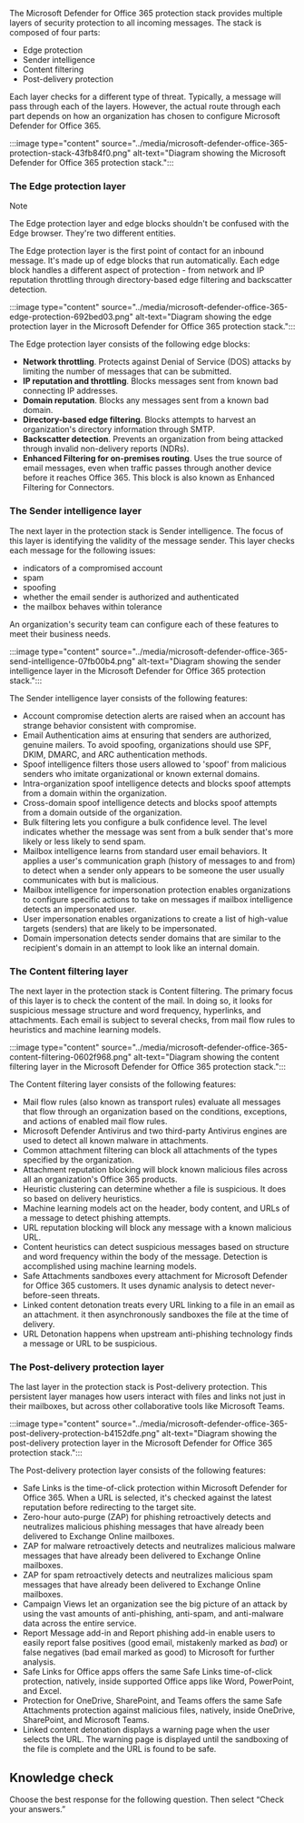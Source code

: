 The Microsoft Defender for Office 365 protection stack provides multiple layers of security protection to all incoming messages. The stack is composed of four parts:

 -  Edge protection
 -  Sender intelligence
 -  Content filtering
 -  Post-delivery protection

Each layer checks for a different type of threat. Typically, a message will pass through each of the layers. However, the actual route through each part depends on how an organization has chosen to configure Microsoft Defender for Office 365.

:::image type="content" source="../media/microsoft-defender-office-365-protection-stack-43fb84f0.png" alt-text="Diagram showing the Microsoft Defender for Office 365 protection stack.":::


### The Edge protection layer

> [!NOTE]
> The Edge protection layer and edge blocks shouldn't be confused with the Edge browser. They're two different entities.

The Edge protection layer is the first point of contact for an inbound message. It's made up of edge blocks that run automatically. Each edge block handles a different aspect of protection - from network and IP reputation throttling through directory-based edge filtering and backscatter detection.

:::image type="content" source="../media/microsoft-defender-office-365-edge-protection-692bed03.png" alt-text="Diagram showing the edge protection layer in the Microsoft Defender for Office 365 protection stack.":::


The Edge protection layer consists of the following edge blocks:

 -  **Network throttling**. Protects against Denial of Service (DOS) attacks by limiting the number of messages that can be submitted.
 -  **IP reputation and throttling**. Blocks messages sent from known bad connecting IP addresses.
 -  **Domain reputation**. Blocks any messages sent from a known bad domain.
 -  **Directory-based edge filtering**. Blocks attempts to harvest an organization's directory information through SMTP.
 -  **Backscatter detection**. Prevents an organization from being attacked through invalid non-delivery reports (NDRs).
 -  **Enhanced Filtering for on-premises routing**. Uses the true source of email messages, even when traffic passes through another device before it reaches Office 365. This block is also known as Enhanced Filtering for Connectors.

### The Sender intelligence layer

The next layer in the protection stack is Sender intelligence. The focus of this layer is identifying the validity of the message sender. This layer checks each message for the following issues:

 -  indicators of a compromised account
 -  spam
 -  spoofing
 -  whether the email sender is authorized and authenticated
 -  the mailbox behaves within tolerance

An organization's security team can configure each of these features to meet their business needs.

:::image type="content" source="../media/microsoft-defender-office-365-send-intelligence-07fb00b4.png" alt-text="Diagram showing the sender intelligence layer in the Microsoft Defender for Office 365 protection stack.":::


The Sender intelligence layer consists of the following features:

 -  Account compromise detection alerts are raised when an account has strange behavior consistent with compromise.
 -  Email Authentication aims at ensuring that senders are authorized, genuine mailers. To avoid spoofing, organizations should use SPF, DKIM, DMARC, and ARC authentication methods.
 -  Spoof intelligence filters those users allowed to 'spoof' from malicious senders who imitate organizational or known external domains.
 -  Intra-organization spoof intelligence detects and blocks spoof attempts from a domain within the organization.
 -  Cross-domain spoof intelligence detects and blocks spoof attempts from a domain outside of the organization.
 -  Bulk filtering lets you configure a bulk confidence level. The level indicates whether the message was sent from a bulk sender that's more likely or less likely to send spam.
 -  Mailbox intelligence learns from standard user email behaviors. It applies a user's communication graph (history of messages to and from) to detect when a sender only appears to be someone the user usually communicates with but is malicious.
 -  Mailbox intelligence for impersonation protection enables organizations to configure specific actions to take on messages if mailbox intelligence detects an impersonated user.
 -  User impersonation enables organizations to create a list of high-value targets (senders) that are likely to be impersonated.
 -  Domain impersonation detects sender domains that are similar to the recipient's domain in an attempt to look like an internal domain.

### The Content filtering layer

The next layer in the protection stack is Content filtering. The primary focus of this layer is to check the content of the mail. In doing so, it looks for suspicious message structure and word frequency, hyperlinks, and attachments. Each email is subject to several checks, from mail flow rules to heuristics and machine learning models.

:::image type="content" source="../media/microsoft-defender-office-365-content-filtering-0602f968.png" alt-text="Diagram showing the content filtering layer in the Microsoft Defender for Office 365 protection stack.":::


The Content filtering layer consists of the following features:

 -  Mail flow rules (also known as transport rules) evaluate all messages that flow through an organization based on the conditions, exceptions, and actions of enabled mail flow rules.
 -  Microsoft Defender Antivirus and two third-party Antivirus engines are used to detect all known malware in attachments.
 -  Common attachment filtering can block all attachments of the types specified by the organization.
 -  Attachment reputation blocking will block known malicious files across all an organization's Office 365 products.
 -  Heuristic clustering can determine whether a file is suspicious. It does so based on delivery heuristics.
 -  Machine learning models act on the header, body content, and URLs of a message to detect phishing attempts.
 -  URL reputation blocking will block any message with a known malicious URL.
 -  Content heuristics can detect suspicious messages based on structure and word frequency within the body of the message. Detection is accomplished using machine learning models.
 -  Safe Attachments sandboxes every attachment for Microsoft Defender for Office 365 customers. It uses dynamic analysis to detect never-before-seen threats.
 -  Linked content detonation treats every URL linking to a file in an email as an attachment. it then asynchronously sandboxes the file at the time of delivery.
 -  URL Detonation happens when upstream anti-phishing technology finds a message or URL to be suspicious.

### The Post-delivery protection layer

The last layer in the protection stack is Post-delivery protection. This persistent layer manages how users interact with files and links not just in their mailboxes, but across other collaborative tools like Microsoft Teams.

:::image type="content" source="../media/microsoft-defender-office-365-post-delivery-protection-b4152dfe.png" alt-text="Diagram showing the post-delivery protection layer in the Microsoft Defender for Office 365 protection stack.":::


The Post-delivery protection layer consists of the following features:

 -  Safe Links is the time-of-click protection within Microsoft Defender for Office 365. When a URL is selected, it's checked against the latest reputation before redirecting to the target site.
 -  Zero-hour auto-purge (ZAP) for phishing retroactively detects and neutralizes malicious phishing messages that have already been delivered to Exchange Online mailboxes.
 -  ZAP for malware retroactively detects and neutralizes malicious malware messages that have already been delivered to Exchange Online mailboxes.
 -  ZAP for spam retroactively detects and neutralizes malicious spam messages that have already been delivered to Exchange Online mailboxes.
 -  Campaign Views let an organization see the big picture of an attack by using the vast amounts of anti-phishing, anti-spam, and anti-malware data across the entire service.
 -  Report Message add-in and Report phishing add-in enable users to easily report false positives (good email, mistakenly marked as *bad*) or false negatives (bad email marked as good) to Microsoft for further analysis.
 -  Safe Links for Office apps offers the same Safe Links time-of-click protection, natively, inside supported Office apps like Word, PowerPoint, and Excel.
 -  Protection for OneDrive, SharePoint, and Teams offers the same Safe Attachments protection against malicious files, natively, inside OneDrive, SharePoint, and Microsoft Teams.
 -  Linked content detonation displays a warning page when the user selects the URL. The warning page is displayed until the sandboxing of the file is complete and the URL is found to be safe.

## Knowledge check

Choose the best response for the following question. Then select “Check your answers.”